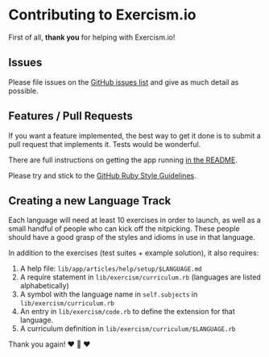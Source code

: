 # Contributing to Exercism.io

First of all, **thank you** for helping with Exercism.io!

## Issues

Please file issues on the [GitHub issues list](https://github.com/exercism/exercism.io/issues) and give as much detail as possible.

## Features / Pull Requests

If you want a feature implemented, the best way to get it done is to submit a pull request that implements it. Tests would be wonderful.

There are full instructions on getting the app running [in the README](https://github.com/exercism/exercism.io/blob/master/README.md).

Please try and stick to the [GitHub Ruby Style Guidelines](https://github.com/styleguide/ruby).

## Creating a new Language Track

Each language will need at least 10 exercises in order to launch, as well as a small handful of people who can kick off the nitpicking. These people should have a good grasp of the styles and idioms in use in that language.

In addition to the exercises (test suites + example solution), it also requires:

1. A help file: `lib/app/articles/help/setup/$LANGUAGE.md`
2. A require statement in `lib/exercism/curriculum.rb` (languages are listed alphabetically)
3. A symbol with the language name in `self.subjects` in `lib/exercism/curriculum.rb`
4. An entry in `lib/exercism/code.rb` to define the extension for that language.
5. A curriculum definition in `lib/exercism/curriculum/$LANGUAGE.rb`

Thank you again!
:heart: :sparkling_heart: :heart:
